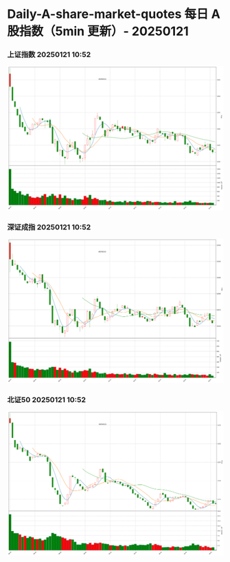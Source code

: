 
# Daily-A-share-market-quotes 每日 A 股指数（5min 更新）- 20250121

### 上证指数 20250121 10:52
![](./fig/2025/1/20250121-sh000001.png)

### 深证成指 20250121 10:52
![](./fig/2025/1/20250121-sz399001.png)

### 北证50 20250121 10:52
![](./fig/2025/1/20250121-bj899050.png)
